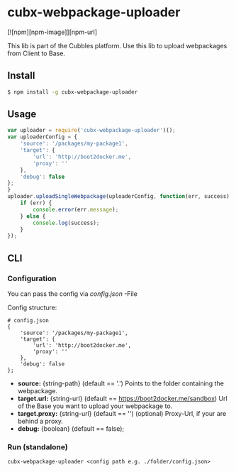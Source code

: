# cubx-webpackage-uploader

[![npm][npm-image]][npm-url]

This lib is part of the Cubbles platform. Use this lib to upload webpackages from Client to Base.

## Install

```sh
$ npm install -g cubx-webpackage-uploader
```

## Usage
```js
var uploader = require('cubx-webpackage-uploader')();
var uploaderConfig = {
    'source': '/packages/my-package1',
    'target': {
        'url': 'http://boot2docker.me',
        'proxy': ''
    },
    'debug': false
};
}
uploader.uploadSingleWebpackage(uploaderConfig, function(err, success) {
    if (err) {
        console.error(err.message);
    } else {
        console.log(success);
    }
});
```

## CLI

### Configuration

You can pass the config via _config.json_ -File

Config structure:

```
# config.json
{
    'source': '/packages/my-package1',
    'target': {
        'url': 'http://boot2docker.me',
        'proxy': ''
    },
    'debug': false
};
```

* **source:** {string-path} (default == '.') Points to the folder containing the webpackage.
* **target.url:** {string-url} (default == https://boot2docker.me/sandbox) Url of the Base you want to upload your webpackage to.
* **target.proxy:** {string-url} (default == '') (optional) Proxy-Url, if your are behind a proxy.
* **debug:** {boolean} (default == false);


### Run (standalone)

    cubx-webpackage-uploader <config path e.g. ./folder/config.json>
